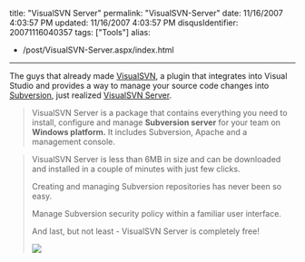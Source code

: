 title: "VisualSVN Server"
permalink: "VisualSVN-Server"
date: 11/16/2007 4:03:57 PM
updated: 11/16/2007 4:03:57 PM
disqusIdentifier: 20071116040357
tags: ["Tools"]
alias:
 - /post/VisualSVN-Server.aspx/index.html
---
The guys that already made [VisualSVN](http://www.visualsvn.com/), a plugin that integrates into Visual Studio and provides a way to manage your source code changes into [Subversion](http://subversion.tigris.org/), just realized [VisualSVN Server](http://www.visualsvn.com/server/). 

> VisualSVN Server is a package that contains everything you need to install, configure and manage **Subversion server** for your team on **Windows platform.** It includes Subversion, Apache and a management console.
<!-- more -->
> 
> VisualSVN Server is less than 6MB in size and can be downloaded and installed in a couple of minutes with just few clicks.
> 
> Creating and managing Subversion repositories has never been so easy.
> 
> Manage Subversion security policy within a familiar user interface.
> 
> And last, but not least - VisualSVN Server is completely free!
> 
> ![](http://www.visualsvn.com/images/server-manager.png)
